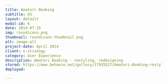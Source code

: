 ```yaml
---
title: Amatori Booking
subtitle: UX
layout: default
modal-id: 6
date: 2014-07-15
img: roundicons.png
thumbnail: roundicons-thumbnail.png
alt: image-alt
project-date: April 2014
client: e-xtrategy
category: User Experience
description: Amatori Booking - restyling, redesigning
stored: https://www.behance.net/gallery/17935527/Amatori-Booking-restyling-redesigning
deployed: 

---
```

